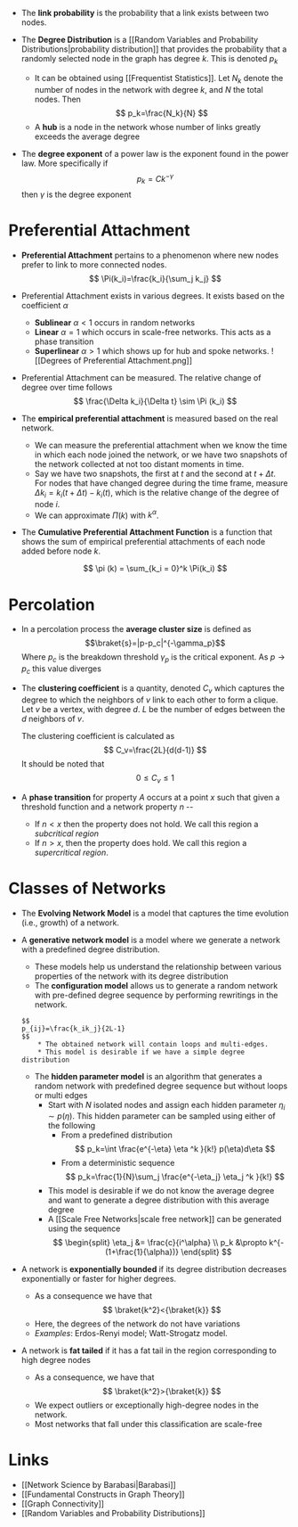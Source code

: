 * The **link probability** is the probability that a link exists between two nodes. 
* The **Degree Distribution** is a [[Random Variables and Probability Distributions|probability distribution]] that provides the probability that a randomly selected node in the graph has degree $k$. This is denoted $p_k$
	* It can be obtained using [[Frequentist Statistics]]. Let $N_k$ denote the number of nodes in the network with degree $k$, and $N$ the total nodes. Then
	  $$
	  p_k=\frac{N_k}{N}
	  $$
	* A **hub** is a node in the network whose number of links greatly exceeds the average degree 

* The **degree exponent** of a power law is the exponent found in the power law.  More specifically if 
  $$
  p_k = Ck^{-\gamma}
  $$
  then $\gamma$ is the degree exponent 


# Preferential Attachment 
* **Preferential Attachment** pertains to a phenomenon where new nodes prefer to link to more connected nodes. 
	  $$
	  \Pi(k_i)=\frac{k_i}{\sum_j k_j}
	  $$

* Preferential Attachment exists in various degrees. It exists based on  the coefficient $\alpha$
	* **Sublinear** $\alpha < 1$ occurs in random networks 
	* **Linear** $\alpha = 1$ which occurs in scale-free networks. This acts as a phase transition 
	* **Superlinear** $\alpha  > 1$ which shows up for hub and spoke networks. 
![[Degrees of Preferential Attachment.png]]

* Preferential Attachment can be measured. The relative change of degree over time follows 
  $$
  \frac{\Delta k_i}{\Delta t} \sim \Pi (k_i)
  $$

* The **empirical preferential attachment** is measured based on the real network.
	* We can measure the preferential attachment when we know the time in which each node joined the network, or we have two snapshots of the network collected at not too distant moments in time.
	* Say we have two snapshots, the first at $t$ and the second at $t+\Delta t$.  For nodes that have changed degree during the time frame, measure $\Delta k_i = k_i(t+\Delta t) - k_i (t)$, which is the relative change of the degree of node $i$. 
	* We can approximate $\Pi(k)$ with $k^\alpha$. 

* The **Cumulative Preferential Attachment Function** is a function that shows the sum of empirical preferential attachments of each node added before node $k$.
  
  $$
  \pi (k) = \sum_{k_i = 0}^k \Pi(k_i)
  $$

# Percolation 
* In a percolation process the **average cluster size** is defined as $$\braket{s}=|p-p_c|^{-\gamma_p}$$Where
	  $p_c$ is the breakdown threshold 
	  $\gamma_p$ is the critical exponent.
	  As $p\to p_c$ this value diverges 


* The **clustering coefficient** is a quantity, denoted $C_v$ which captures the degree to which the neighbors of $v$ link to each other to form a clique. 
  Let 
  $v$ be a vertex, with degree $d$.
  $L$ be the number of edges between the $d$ neighbors of $v$. 
  
  The clustering coefficient is calculated as 
  $$
  C_v=\frac{2L}{d(d-1)}
  $$
  It should be noted that 
  $$
  0\le C_v\le 1
  $$
  

* A **phase transition** for property $A$ occurs at a point $x$ such that given a threshold function and a network property $n$ -- 
	* If $n<x$ then the property does not hold. We call this region a *subcritical region*
	* If $n > x$, then the property does hold. We call this region a *supercritical region*.

# Classes of Networks 
* The **Evolving Network Model** is a model that captures the time evolution (i.e., growth) of a network. 
* A **generative network model** is a model where we generate a network with a predefined degree distribution. 
	* These models help us understand the relationship between various properties of the network with its degree distribution
	*  The **configuration model** allows us to generate a random network with pre-defined degree sequence by performing rewritings in the network.
	  
	  $$
	  p_{ij}=\frac{k_ik_j}{2L-1}
	  $$
		  * The obtained network will contain loops and multi-edges. 
		  * This model is desirable if we have a simple degree distribution
	* The **hidden parameter model** is an algorithm that generates a random network with predefined degree sequence but without loops or multi edges 
		* Start with $N$ isolated nodes and assign each hidden parameter $\eta_i\sim p(\eta)$. This hidden parameter can be sampled using either of the following 
			* From a predefined distribution 
			  $$
			  p_k=\int \frac{e^{-\eta} \eta ^k }{k!} p(\eta)d\eta 
			  $$
			* From a deterministic sequence 
			  $$
			  p_k=\frac{1}{N}\sum_j \frac{e^{-\eta_j} \eta_j ^k }{k!}
			  $$
		* This model is desirable if we do not know the average degree and want to generate a degree distribution with this average degree 
		* A [[Scale Free Networks|scale free network]] can be generated using the sequence 
		  $$
		  \begin{split}
		  \eta_j &= \frac{c}{i^\alpha} \\
		  p_k &\propto k^{-(1+\frac{1}{\alpha})}
		  \end{split}
		  $$


* A network is **exponentially bounded** if its degree distribution decreases exponentially or faster for higher degrees. 
	* As a consequence we have that 
	  $$
	  \braket{k^2}<{\braket{k}}
	  $$
	* Here, the degrees of the network do not have variations 
	* *Examples*: Erdos-Renyi model; Watt-Strogatz model. 
* A  network is **fat tailed** if it has a fat tail in the region corresponding to high degree nodes 
	* As a consequence, we have that 
	  $$
	  \braket{k^2}>{\braket{k}}
	  $$
	* We expect outliers or exceptionally high-degree nodes in the network.
	* Most networks that fall under this classification are scale-free
# Links
* [[Network Science by Barabasi|Barabasi]]
* [[Fundamental Constructs in Graph Theory]]
* [[Graph Connectivity]]
* [[Random Variables and Probability Distributions]]
